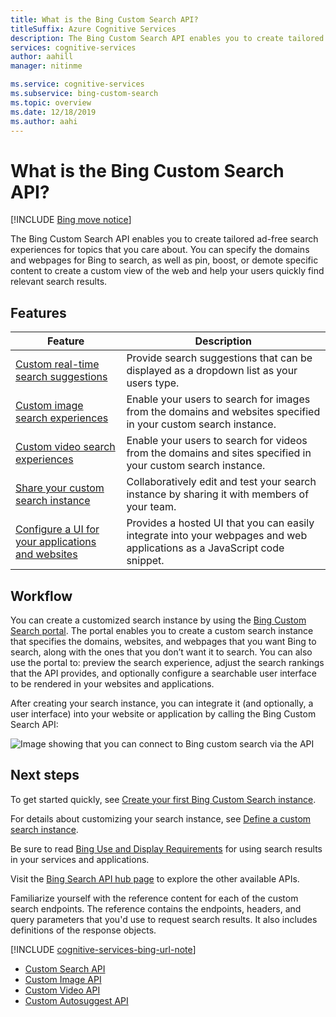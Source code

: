 ```yaml
---
title: What is the Bing Custom Search API?
titleSuffix: Azure Cognitive Services
description: The Bing Custom Search API enables you to create tailored search experiences for topics that you care about.
services: cognitive-services
author: aahill
manager: nitinme

ms.service: cognitive-services
ms.subservice: bing-custom-search
ms.topic: overview
ms.date: 12/18/2019
ms.author: aahi
---
```


# What is the Bing Custom Search API?

[!INCLUDE [Bing move notice](../Bing-Web-Search/includes/bing-move-notice.md)]

The Bing Custom Search API enables you to create tailored ad-free search experiences for topics that you care about. You can specify the domains and webpages for Bing to search, as well as pin, boost, or demote specific content to create a custom view of the web and help your users quickly find relevant search results. 

## Features

|Feature  |Description  |
|---------|---------|
|[Custom real-time search suggestions](define-custom-suggestions.md)     | Provide search suggestions that can be displayed as a dropdown list as your users type.       | 
|[Custom image search experiences](get-images-from-instance.md)     | Enable your users to search for images from the domains and websites specified in your custom search instance.        |        
|[Custom video search experiences](get-videos-from-instance.md)     | Enable your users to search for videos from the domains and sites specified in your custom search instance.        |    
|[Share your custom search instance](share-your-custom-search.md)     | Collaboratively edit and test your search instance by sharing it with members of your team.        | 
|[Configure a UI for your applications and websites](hosted-ui.md)     | Provides a hosted UI that you can easily integrate into your webpages and web applications as a JavaScript code snippet.        | 
## Workflow

You can create a customized search instance by using the [Bing Custom Search portal](https://customsearch.ai). The portal enables you to create a custom search instance that specifies the domains, websites, and webpages that you want Bing to search, along with the ones that you don’t want it to search. You can also use the portal to: preview the search experience, adjust the search rankings that the API provides, and optionally configure a searchable user interface to be rendered in your websites and applications.

After creating your search instance, you can integrate it (and optionally, a user interface) into your website or application by calling the Bing Custom Search API:

![Image showing that you can connect to Bing custom search via the API](media/BCS-Overview.png "How Bing Custom Search works.")


## Next steps

To get started quickly, see [Create your first Bing Custom Search instance](quick-start.md).

For details about customizing your search instance, see [Define a custom search instance](define-your-custom-view.md).

Be sure to read [Bing Use and Display Requirements](../bing-web-search/use-display-requirements.md) for using search results in your services and applications.

Visit the [Bing Search API hub page](../bing-web-search/overview.md) to explore the other available APIs.

Familiarize yourself with the reference content for each of the custom search endpoints. The reference contains the endpoints, headers, and query parameters that you'd use to request search results. It also includes definitions of the response objects.

[!INCLUDE [cognitive-services-bing-url-note](../../../includes/cognitive-services-bing-url-note.md)]

- [Custom Search API](/rest/api/cognitiveservices-bingsearch/bing-custom-search-api-v7-reference)
- [Custom Image API](/rest/api/cognitiveservices-bingsearch/bing-custom-images-api-v7-reference)
- [Custom Video API](/rest/api/cognitiveservices-bingsearch/bing-custom-videos-api-v7-reference)
- [Custom Autosuggest API](/rest/api/cognitiveservices-bingsearch/bing-custom-autosuggest-api-v7-reference)